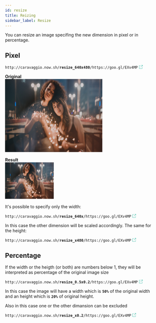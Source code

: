```yaml
---
id: resize
title: Reizing
sidebar_label: Resize
---
```


You can resize an image specifing the new dimension in pixel or in percentage.

## Pixel

<code>http&#8203;:&#8203;//caravaggio.now.sh/<strong>resize_640x480</strong>/https&#8203;:&#8203;//goo.gl/EXv4MP</code>&nbsp;<a href="https://caravaggio.now.sh/resize_640x480/https://goo.gl/Pe7YrK" alt="go" target="_blank"><img style="display:inline" src="assets/external.png" width="12" /></a>


**Original**     
<img width="320" height="240" src="assets/example/girls.jpeg" />

**Result**     
<img width="160" height="120" src="assets/example/girls.jpeg" />

It's possible to specify only the width:

<code>http&#8203;:&#8203;//caravaggio.now.sh/<strong>resize_640x</strong>/https&#8203;:&#8203;//goo.gl/EXv4MP</code>&nbsp;<a href="https://caravaggio.now.sh/resize_640x/https://goo.gl/Pe7YrK" alt="go" target="_blank"><img style="display:inline" src="assets/external.png" width="12" /></a>


In this case the other dimension will be scaled accordingly. The same for the height:

<code>http&#8203;:&#8203;//caravaggio.now.sh/<strong>resize_x480</strong>/https&#8203;:&#8203;//goo.gl/EXv4MP</code>&nbsp;<a href="https://caravaggio.now.sh/resize_x480/https://goo.gl/Pe7YrK" alt="go" target="_blank"><img style="display:inline" src="assets/external.png" width="12" /></a>


## Percentage

If the width or the heigth (or both) are numbers below 1, they will be interpreted as percentage of the original image size

<code>http&#8203;:&#8203;//caravaggio.now.sh/<strong>resize_0.5x0.2</strong>/https&#8203;:&#8203;//goo.gl/EXv4MP</code>&nbsp;<a href="https://caravaggio.now.sh/resize_0.5x0.2/https://goo.gl/Pe7YrK" alt="go" target="_blank"><img style="display:inline" src="assets/external.png" width="12" /></a>


In this case the image will have a width which is **`50%`** of the original width and an height which is
**`20%`** of original height.

Also in this case one or the other dimansion can be excluded

<code>http&#8203;:&#8203;//caravaggio.now.sh/<strong>resize_x0.2</strong>/https&#8203;:&#8203;//goo.gl/EXv4MP</code>&nbsp;<a href="https://caravaggio.now.sh/resize_x0.2/https://goo.gl/Pe7YrK" alt="go" target="_blank"><img style="display:inline" src="assets/external.png" width="12" /></a>


